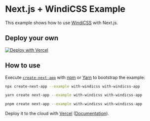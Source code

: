 # Next.js + WindiCSS Example

This example shows how to use [WindiCSS](https://windicss.org/) with Next.js.

## Deploy your own

[![Deploy with Vercel](https://vercel.com/button)](https://vercel.com/new/clone?repository-url=https://github.com/vercel/next.js/tree/canary/examples/with-windicss&project-name=with-windicss&repository-name=with-windicss)

## How to use

Execute [`create-next-app`](https://github.com/vercel/next.js/tree/canary/packages/create-next-app) with [npm](https://docs.npmjs.com/cli/init) or [Yarn](https://yarnpkg.com/lang/en/docs/cli/create/) to bootstrap the example:

```bash
npx create-next-app --example with-windicss with-windicss-app
```

```bash
yarn create next-app --example with-windicss with-windicss-app
```

```bash
pnpm create next-app --example with-windicss with-windicss-app
```

Deploy it to the cloud with [Vercel](https://vercel.com/new?utm_source=github&utm_medium=readme&utm_campaign=next-example) ([Documentation](https://nextjs.org/docs/deployment)).
